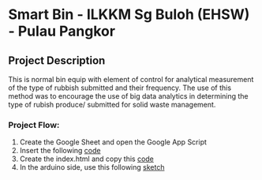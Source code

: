 # Smart Bin - ILKKM Sg Buloh (EHSW) - Pulau Pangkor
## Project Description
This is normal bin equip with element of control for analytical measurement of the type of rubbish submitted and their frequency. The use of this method was to encourage the use of big data analytics in determining the type of rubish produce/ submitted for solid waste management.

### Project Flow:
1) Create the Google Sheet and open the Google App Script
2) Insert the following [code](https://github.com/ismailsakdo/smartbin/blob/main/code.gs)
3) Create the index.html and copy this [code](https://github.com/ismailsakdo/smartbin/blob/main/index.html)
4) In the arduino side, use this following [sketch](https://github.com/ismailsakdo/smartbin/blob/main/esp32.ino)
